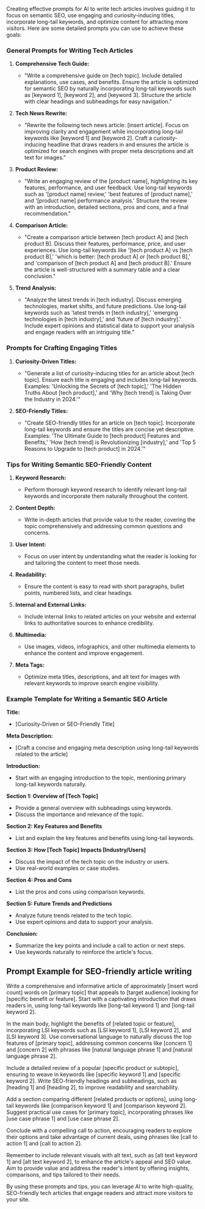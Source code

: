 
Creating effective prompts for AI to write tech articles involves guiding it to focus on semantic SEO, use engaging and curiosity-inducing titles, incorporate long-tail keywords, and optimize content for attracting more visitors. Here are some detailed prompts you can use to achieve these goals:

### General Prompts for Writing Tech Articles

1. **Comprehensive Tech Guide:**
   - "Write a comprehensive guide on [tech topic]. Include detailed explanations, use cases, and benefits. Ensure the article is optimized for semantic SEO by naturally incorporating long-tail keywords such as [keyword 1], [keyword 2], and [keyword 3]. Structure the article with clear headings and subheadings for easy navigation."

2. **Tech News Rewrite:**
   - "Rewrite the following tech news article: [insert article]. Focus on improving clarity and engagement while incorporating long-tail keywords like [keyword 1] and [keyword 2]. Craft a curiosity-inducing headline that draws readers in and ensures the article is optimized for search engines with proper meta descriptions and alt text for images."

3. **Product Review:**
   - "Write an engaging review of the [product name], highlighting its key features, performance, and user feedback. Use long-tail keywords such as '[product name] review,' 'best features of [product name],' and '[product name] performance analysis.' Structure the review with an introduction, detailed sections, pros and cons, and a final recommendation."

4. **Comparison Article:**
   - "Create a comparison article between [tech product A] and [tech product B]. Discuss their features, performance, price, and user experiences. Use long-tail keywords like '[tech product A] vs [tech product B],' 'which is better: [tech product A] or [tech product B],' and 'comparison of [tech product A] and [tech product B].' Ensure the article is well-structured with a summary table and a clear conclusion."

5. **Trend Analysis:**
   - "Analyze the latest trends in [tech industry]. Discuss emerging technologies, market shifts, and future predictions. Use long-tail keywords such as 'latest trends in [tech industry],' 'emerging technologies in [tech industry],' and 'future of [tech industry].' Include expert opinions and statistical data to support your analysis and engage readers with an intriguing title."

### Prompts for Crafting Engaging Titles

1. **Curiosity-Driven Titles:**
   - "Generate a list of curiosity-inducing titles for an article about [tech topic]. Ensure each title is engaging and includes long-tail keywords. Examples: 'Unlocking the Secrets of [tech topic],' 'The Hidden Truths About [tech product],' and 'Why [tech trend] is Taking Over the Industry in 2024.'"

2. **SEO-Friendly Titles:**
   - "Create SEO-friendly titles for an article on [tech topic]. Incorporate long-tail keywords and ensure the titles are concise yet descriptive. Examples: 'The Ultimate Guide to [tech product] Features and Benefits,' 'How [tech trend] is Revolutionizing [industry],' and 'Top 5 Reasons to Upgrade to [tech product] in 2024.'"

### Tips for Writing Semantic SEO-Friendly Content

1. **Keyword Research:**
   - Perform thorough keyword research to identify relevant long-tail keywords and incorporate them naturally throughout the content.

2. **Content Depth:**
   - Write in-depth articles that provide value to the reader, covering the topic comprehensively and addressing common questions and concerns.

3. **User Intent:**
   - Focus on user intent by understanding what the reader is looking for and tailoring the content to meet those needs.

4. **Readability:**
   - Ensure the content is easy to read with short paragraphs, bullet points, numbered lists, and clear headings.

5. **Internal and External Links:**
   - Include internal links to related articles on your website and external links to authoritative sources to enhance credibility.

6. **Multimedia:**
   - Use images, videos, infographics, and other multimedia elements to enhance the content and improve engagement.

7. **Meta Tags:**
   - Optimize meta titles, descriptions, and alt text for images with relevant keywords to improve search engine visibility.

### Example Template for Writing a Semantic SEO Article

**Title:**  
- [Curiosity-Driven or SEO-Friendly Title]

**Meta Description:**  
- [Craft a concise and engaging meta description using long-tail keywords related to the article]

**Introduction:**  
- Start with an engaging introduction to the topic, mentioning primary long-tail keywords naturally.

**Section 1: Overview of [Tech Topic]**  
- Provide a general overview with subheadings using keywords.
- Discuss the importance and relevance of the topic.

**Section 2: Key Features and Benefits**  
- List and explain the key features and benefits using long-tail keywords.

**Section 3: How [Tech Topic] Impacts [Industry/Users]**  
- Discuss the impact of the tech topic on the industry or users.
- Use real-world examples or case studies.

**Section 4: Pros and Cons**  
- List the pros and cons using comparison keywords.

**Section 5: Future Trends and Predictions**  
- Analyze future trends related to the tech topic.
- Use expert opinions and data to support your analysis.

**Conclusion:**  
- Summarize the key points and include a call to action or next steps.
- Use keywords naturally to reinforce the article's focus.

## **Prompt Example for SEO-friendly article writing**

Write a comprehensive and informative article of approximately [insert word count] words on [primary topic] that appeals to [target audience] looking for [specific benefit or feature]. Start with a captivating introduction that draws readers in, using long-tail keywords like [long-tail keyword 1] and [long-tail keyword 2].

In the main body, highlight the benefits of [related topic or feature], incorporating LSI keywords such as [LSI keyword 1], [LSI keyword 2], and [LSI keyword 3]. Use conversational language to naturally discuss the top features of [primary topic], addressing common concerns like [concern 1] and [concern 2] with phrases like [natural language phrase 1] and [natural language phrase 2].

Include a detailed review of a popular [specific product or subtopic], ensuring to weave in keywords like [specific keyword 1] and [specific keyword 2]. Write SEO-friendly headings and subheadings, such as [heading 1] and [heading 2], to improve readability and searchability.

Add a section comparing different [related products or options], using long-tail keywords like [comparison keyword 1] and [comparison keyword 2]. Suggest practical use cases for [primary topic], incorporating phrases like [use case phrase 1] and [use case phrase 2].

Conclude with a compelling call to action, encouraging readers to explore their options and take advantage of current deals, using phrases like [call to action 1] and [call to action 2].

Remember to include relevant visuals with alt text, such as [alt text keyword 1] and [alt text keyword 2], to enhance the article's appeal and SEO value. Aim to provide value and address the reader's intent by offering insights, comparisons, and tips tailored to their needs.

By using these prompts and tips, you can leverage AI to write high-quality, SEO-friendly tech articles that engage readers and attract more visitors to your site.
